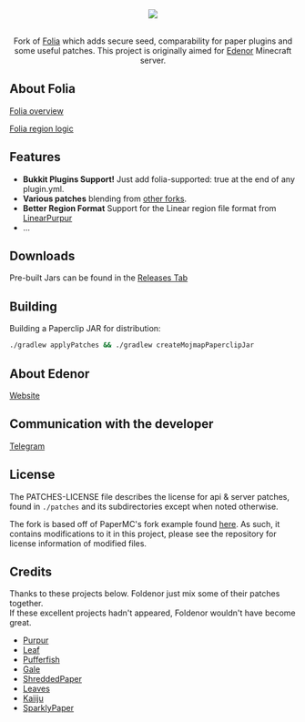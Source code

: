 <div align=center>
    <img src="./foldenor.png">
    <br /><br />
    <p>Fork of <a href="https://github.com/PaperMC/Folia">Folia</a> which adds secure seed, comparability for paper plugins and some useful patches. This project is originally aimed for <a href="https://edenor.ru/">Edenor</a> Minecraft server.</p>
</div>

## About Folia
[Folia overview](https://docs.papermc.io/folia/reference/overview)

[Folia region logic](https://docs.papermc.io/folia/reference/region-logic)

## Features
 - **Bukkit Plugins Support!** Just add folia-supported: true at the end of any plugin.yml.
 - **Various patches** blending from [other forks](https://github.com/Edenor-Minecraft/Foldenor?tab=readme-ov-file#credits).
 - **Better Region Format** Support for the Linear region file format from [LinearPurpur](https://github.com/StupidCraft/LinearPurpur)
 - ...

## Downloads

Pre-built Jars can be found in the [Releases Tab](https://github.com/Edenor-Minecraft/Foldenor/releases/)

## Building

Building a Paperclip JAR for distribution:

```bash
./gradlew applyPatches && ./gradlew createMojmapPaperclipJar
```

## About Edenor
[Website](https://edenor.ru/)

## Communication with the developer
[Telegram](https://t.me/AltronMaxX)

## License
The PATCHES-LICENSE file describes the license for api & server patches,
found in `./patches` and its subdirectories except when noted otherwise.

The fork is based off of PaperMC's fork example found [here](https://github.com/PaperMC/paperweight-examples).
As such, it contains modifications to it in this project, please see the repository for license information
of modified files.

## Credits
Thanks to these projects below. Foldenor just mix some of their patches together.<br>
If these excellent projects hadn't appeared, Foldenor wouldn't have become great.

- [Purpur](https://github.com/PurpurMC/Purpur)
- [Leaf](https://github.com/Winds-Studio/Leaf)
- [Pufferfish](https://github.com/pufferfish-gg/Pufferfish)
- [Gale](https://github.com/GaleMC/Gale)
- [ShreddedPaper](https://github.com/MultiPaper/ShreddedPaper)
- [Leaves](https://github.com/LeavesMC/Leaves)
- [Kaiiju](https://github.com/KaiijuMC/Kaiiju)
- [SparklyPaper](https://github.com/SparklyPower/SparklyPaper)
